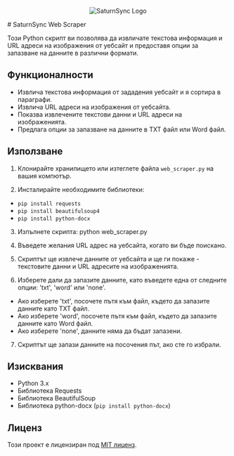 <p align="center">
  <img src="D:/Github/2223-otj-10-project-python-web-scraper-AAMutlu20/logo/SaturnLogo.png" alt="SaturnSync Logo">
</p>
# SaturnSync Web Scraper

Този Python скрипт ви позволява да извличате текстова информация и URL адреси на изображения от уебсайт и предоставя опции за запазване на данните в различни формати.

## Функционалности

- Извлича текстова информация от зададения уебсайт и я сортира в параграфи.
- Извлича URL адреси на изображения от уебсайта.
- Показва извлечените текстови данни и URL адреси на изображенията.
- Предлага опции за запазване на данните в TXT файл или Word файл.

## Използване

1. Клонирайте хранилището или изтеглете файла `web_scraper.py` на вашия компютър.

2. Инсталирайте необходимите библиотеки:
- `pip install requests`
- `pip install beautifulsoup4`
- `pip install python-docx`
   
3. Изпълнете скрипта:
   python web_scraper.py

4. Въведете желания URL адрес на уебсайта, когато ви бъде поискано.

5. Скриптът ще извлече данните от уебсайта и ще ги покаже - текстовите данни и URL адресите на изображенията.

6. Изберете дали да запазите данните, като въведете една от следните опции: 'txt', 'word' или 'none'.
- Ако изберете 'txt', посочете пътя към файл, където да запазите данните като TXT файл.
- Ако изберете 'word', посочете пътя към файл, където да запазите данните като Word файл.
- Ако изберете 'none', данните няма да бъдат запазени.

7. Скриптът ще запази данните на посочения път, ако сте го избрали.

## Изисквания

- Python 3.x
- Библиотека Requests
- Библиотека BeautifulSoup
- Библиотека python-docx (`pip install python-docx`)

## Лиценз

Този проект е лицензиран под [MIT лиценз](LICENSE).